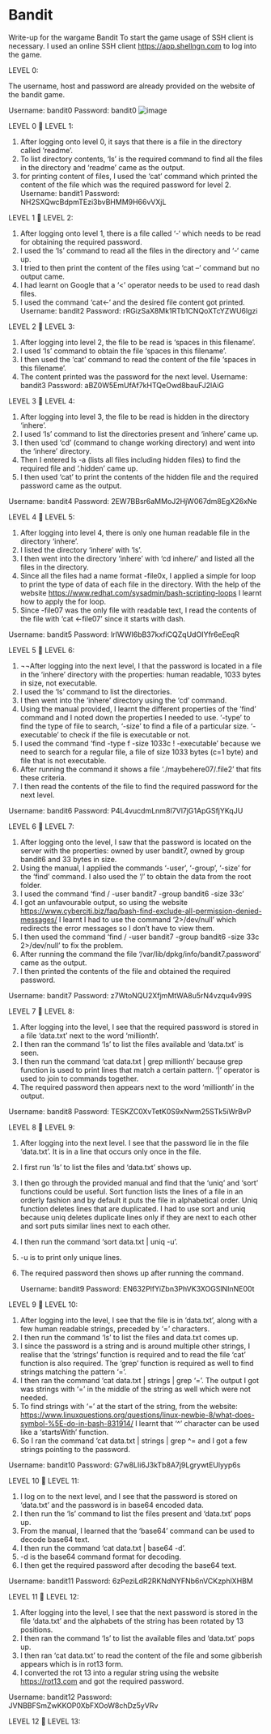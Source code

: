 # Bandit
Write-up for the wargame Bandit
To start the game usage of SSH client is necessary. I used an online SSH client https://app.shellngn.com to log into the game.

LEVEL 0:

The username, host and password are already provided on the website of the bandit game.

Username: bandit0
Password: bandit0
![image](https://github.com/Snapskillz123/Bandit/assets/149099858/31734313-b674-4d37-9fe5-7ec08d8b604a)

LEVEL 0  LEVEL 1:

1) After logging onto level 0, it says that there is a file in the directory called ‘readme’. 
2) To list directory contents, ‘ls’ is the required command to find all the files in the directory and ‘readme’ came as the output.
3) for printing content of files, I used the ‘cat’ command which printed the content of the file which was the required password for level 2.
Username: bandit1
Password: NH2SXQwcBdpmTEzi3bvBHMM9H66vVXjL

 

LEVEL 1  LEVEL 2:

1)	After logging onto level 1, there is a file called ‘-‘ which needs to be read for obtaining the required password.
2)	I used the ‘ls’ command to read all the files in the directory and ‘-‘ came up.
3)	I tried to then print the content of the files using ‘cat –‘ command but no output came.
4)	I had learnt on Google that a ‘<’ operator needs to be used to read dash files.
5)	I used the command ‘cat<-‘ and the desired file content got printed.
Username: bandit2
Password: rRGizSaX8Mk1RTb1CNQoXTcYZWU6lgzi
 

LEVEL 2  LEVEL 3:
1)	After logging into level 2, the file to be read is ‘spaces in this filename’.
2)	I used ‘ls’ command to obtain the file ‘spaces in this filename’.
3)	I then used the ‘cat’ command to read the content of the file ‘spaces in this filename’.
4)	The content printed was the password for the next level.
Username: bandit3
Password: aBZ0W5EmUfAf7kHTQeOwd8bauFJ2lAiG

 

LEVEL 3  LEVEL 4:
1)	After logging into level 3, the file to be read is hidden in the directory ‘inhere’.
2)	I used ‘ls’ command to list the directories present and ‘inhere’ came up.
3)	I then used ‘cd’ (command to change working directory) and went into the ‘inhere’ directory.
4)	Then I entered ls -a (lists all files including hidden files) to find the required file and ‘.hidden’ came up.
5)	I then used ‘cat’ to print the contents of the hidden file and the required password came as the output.

Username: bandit4
Password: 2EW7BBsr6aMMoJ2HjW067dm8EgX26xNe


 




LEVEL 4  LEVEL 5:
1)	After logging into level 4, there is only one human readable file in the directory ‘inhere’.
2)	I listed the directory ‘inhere’ with ‘ls’.
3)	I then went into the directory ‘inhere’ with ‘cd inhere/’ and listed all the files in the directory.
4)	Since all the files had a name format -file0x, I applied a simple for loop to print the type of data of each file in the directory. With the help of the website https://www.redhat.com/sysadmin/bash-scripting-loops I learnt how to apply the for loop.
5)	Since -file07 was the only file with readable text, I read the contents of the file with ‘cat <-file07’ since it starts with dash.

Username: bandit5
Password: lrIWWI6bB37kxfiCQZqUdOIYfr6eEeqR

 

LEVEL 5  LEVEL 6:
1)	¬¬After logging into the next level, I that the password is located in a file in the ‘inhere’ directory with the properties: human readable, 1033 bytes in size, not executable.
2)	I used the ‘ls’ command to list the directories.
3)	I then went into the ‘inhere’ directory using the ‘cd’ command.
4)	Using the manual provided, I learnt the different properties of the ‘find’ command and I noted down the properties I needed to use. ‘-type’ to find the type of file to search, ‘-size’ to find a file of a particular size. ‘-executable’ to check if the file is executable or not.
5)	I used the command ‘find -type f -size 1033c ! -executable’ because we need to search for a regular file, a file of size 1033 bytes (c=1 byte) and file that is not executable.
6)	After running the command it shows a file ‘./maybehere07/.file2’ that fits these criteria.
7)	I then read the contents of the file to find the required password for the next level.

Username: bandit6
Password: P4L4vucdmLnm8I7Vl7jG1ApGSfjYKqJU

 


LEVEL 6  LEVEL 7:

1)	After logging onto the level, I saw that the password is located on the server with the properties: owned by user bandit7, owned by group bandit6 and 33 bytes in size.
2)	Using the manual, I applied the commands ‘-user’, ‘-group’, ‘-size’ for the ‘find’ command. I also used the ‘/’ to obtain the data from the root folder.
3)	I used the command ‘find / -user bandit7 -group bandit6 -size 33c’
4)	I got an unfavourable output, so using the website https://www.cyberciti.biz/faq/bash-find-exclude-all-permission-denied-messages/  I learnt I had to use the command ‘2>/dev/null’ which redirects the error messages so I don’t have to view them.
5)	I then used the command ‘find / -user bandit7 -group bandit6 -size 33c 2>/dev/null’ to fix the problem.
6)	After running the command the file ‘/var/lib/dpkg/info/bandit7.password’ came as the output.
7)	I then printed the contents of the file and obtained the required password.

Username: bandit7
Password: 	z7WtoNQU2XfjmMtWA8u5rN4vzqu4v99S

 


 




LEVEL 7  LEVEL 8:
1)	After logging into the level, I see that the required password is stored in a file ‘data.txt’ next to the word ‘millionth’.
2)	I then ran the command ‘ls’ to list the files available and ‘data.txt’ is seen.
3)	I then run the command ‘cat data.txt | grep millionth’ because grep function is used to print lines that match a certain pattern. ‘|’ operator is used to join to commands together.
4)	The required password then appears next to the word ‘millionth’ in the output.


Username: bandit8
Password: TESKZC0XvTetK0S9xNwm25STk5iWrBvP

 

LEVEL 8  LEVEL 9:

1)	After logging into the next level. I see that the password lie in the file ‘data.txt’. It is in a line that occurs only once in the file.
2)	I first run ‘ls’ to list the files and ‘data.txt’ shows up.
3)	I then go through the provided manual and find that the ‘uniq’ and ‘sort’ functions could be useful. Sort function lists the lines of a file in an orderly fashion and by default it puts the file in alphabetical order. Uniq function deletes lines that are duplicated. I had to use sort and uniq because uniq deletes duplicate lines only if they are next to each other and sort puts similar lines next to each other.
4)	I then run the command ‘sort data.txt | uniq -u’.
5)	-u is to print only unique lines.
6)	The required password then shows up after running the command.

 	Username: bandit9
	Password: EN632PlfYiZbn3PhVK3XOGSlNInNE00t

	 

LEVEL 9  LEVEL 10:

1)	After logging into the level, I see that the file is in ‘data.txt’, along with a few human readable strings, preceded by ‘=’ characters.
2)	I then run the command ‘ls’ to list the files and data.txt comes up.
3)	I since the password is a string and is around multiple other strings, I realise that the ‘strings’ function is required and to read the file ‘cat’ function is also required. The ‘grep’ function is required as well to find strings matching the pattern ‘=’.
4)	I then ran the command ‘cat data.txt | strings | grep ‘=’. The output I got was strings with ‘=’ in the middle of the string as well which were not needed.
5)	To find strings with ‘=’ at the start of the string, from the website: https://www.linuxquestions.org/questions/linux-newbie-8/what-does-symbol-%5E-do-in-bash-831914/
I learnt that ‘^’ character can be used like a ‘startsWith’ function.
6)	So I ran the command ‘cat data.txt | strings | grep ^= and I got a few strings pointing to the password.

Username: bandit10
Password: G7w8LIi6J3kTb8A7j9LgrywtEUlyyp6s

 
LEVEL 10  LEVEL 11:

1)	I log on to the next level, and I see that the password is stored on ‘data.txt’ and the password is in base64 encoded data.
2)	I then run the ‘ls’ command to list the files present and ‘data.txt’ pops up.
3)	From the manual, I learned that the ‘base64’ command can be used to decode base64 text. 
4)	I then run the command ‘cat data.txt | base64 -d’.
5)	-d is the base64 command format for decoding.
6)	I then get the required password after decoding the base64 text.

Username: bandit11
Password: 6zPeziLdR2RKNdNYFNb6nVCKzphlXHBM

 


LEVEL 11  LEVEL 12:

1)	After logging into the level, I see that the next password is stored in the file ‘data.txt’ and the alphabets of the string has been rotated by 13 positions.
2)	I then ran the command ‘ls’ to list the available files and ‘data.txt’ pops up.
3)	I then ran ‘cat data.txt’ to read the content of the file and some gibberish appears which is in rot13 form.
4)	I converted the rot 13 into a regular string using the website https://rot13.com and got the required password.

Username: bandit12
Password: JVNBBFSmZwKKOP0XbFXOoW8chDz5yVRv

 
 

LEVEL 12  LEVEL 13:





